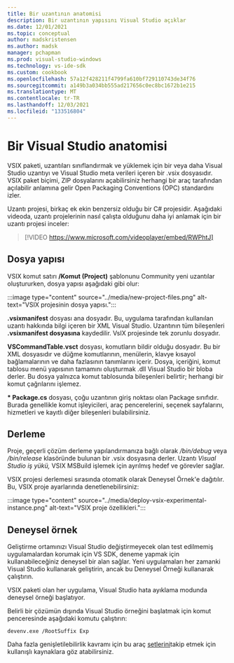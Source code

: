 ```yaml
---
title: Bir uzantının anatomisi
description: Bir uzantının yapısını Visual Studio açıklar
ms.date: 12/01/2021
ms.topic: conceptual
author: madskristensen
ms.author: madsk
manager: pchapman
ms.prod: visual-studio-windows
ms.technology: vs-ide-sdk
ms.custom: cookbook
ms.openlocfilehash: 57a12f428211f4799fa610bf729110743de34f76
ms.sourcegitcommit: a149b3a034bb555ad217656c0ec8bc1672b1e215
ms.translationtype: MT
ms.contentlocale: tr-TR
ms.lasthandoff: 12/03/2021
ms.locfileid: "133516804"
---
```

# <a name="anatomy-of-a-visual-studio-extension"></a>Bir Visual Studio anatomisi

VSIX paketi, uzantıları sınıflandırmak ve yüklemek için bir veya daha Visual Studio uzantıyı ve Visual Studio meta verileri içeren bir .vsix dosyasıdır. VSIX paket biçimi, ZIP dosyalarını açabilirsiniz herhangi bir araç tarafından açılabilir anlamına gelir Open Packaging Conventions (OPC) standardını izler.

Uzantı projesi, birkaç ek ekin benzersiz olduğu bir C# projesidir. Aşağıdaki videoda, uzantı projelerinin nasıl çalışta olduğunu daha iyi anlamak için bir uzantı projesi inceler:

> [!VIDEO https://www.microsoft.com/videoplayer/embed/RWPhtJ]

## <a name="file-structure"></a>Dosya yapısı
VSIX komut satırı **/Komut (Project)** şablonunu Community yeni uzantılar oluştururken, dosya yapısı aşağıdaki gibi olur:

:::image type="content" source="../media/new-project-files.png" alt-text="VSIX projesinin dosya yapısı.":::

**.vsixmanifest** dosyası ana dosyadır. Bu, uygulama tarafından kullanılan uzantı hakkında bilgi içeren bir XML Visual Studio. Uzantının tüm bileşenleri **.vsixmanifest dosyasına** kaydedilir. VsIX projesinde tek zorunlu dosyadır.

**VSCommandTable.vsct** dosyası, komutların bildir olduğu dosyadır. Bu bir XML dosyasıdır ve düğme komutlarının, menülerin, klavye kısayol bağlamalarının ve daha fazlasının tanımlarını içerir. Dosya, içeriğini, komut tablosu menü yapısının tamamını oluşturmak .dll Visual Studio bir bloba derler. Bu dosya yalnızca komut tablosunda bileşenleri belirtir; herhangi bir komut çağrılarını işlemez.

**\* Package.cs** dosyası, çoğu uzantının giriş noktası olan Package sınıfıdır. Burada genellikle komut işleyicileri, araç pencerelerini, seçenek sayfalarını, hizmetleri ve kayıtlı diğer bileşenleri bulabilirsiniz.

## <a name="compilation"></a>Derleme
Proje, geçerli çözüm derleme yapılandırmanıza bağlı olarak */bin/debug* veya */bin/release* klasöründe bulunan bir .vsix dosyasına derler. Uzantı *Visual Studio iş yükü,* [](get-tools.md) VSIX MSBuild işlemek için ayrılmış hedef ve görevler sağlar.

VSIX projesi derlemesi sırasında otomatik olarak Deneysel Örnek'e dağıtılır. Bu, VSIX proje ayarlarında denetlenebilirsiniz: 

:::image type="content" source="../media/deploy-vsix-experimental-instance.png" alt-text="VSIX proje özellikleri.":::

## <a name="experimental-instance"></a>Deneysel örnek
Geliştirme ortamınızı Visual Studio değiştirmeyecek olan test edilmemiş uygulamalardan korumak için VS SDK, deneme yapmak için kullanabileceğiniz deneysel bir alan sağlar. Yeni uygulamaları her zamanki Visual Studio kullanarak geliştirin, ancak bu Deneysel Örneği kullanarak çalıştırın.

VSIX paketi olan her uygulama, Visual Studio hata ayıklama modunda deneysel örneği başlatıyor.

Belirli bir çözümün dışında Visual Studio örneğini başlatmak için komut penceresinde aşağıdaki komutu çalıştırın:

```shell
devenv.exe /RootSuffix Exp
```

Daha fazla genişletilebilirlik kavramı için bu araç [setlerini](useful-resources.md)takip etmek için kullanışlı kaynaklara göz atabilirsiniz.
